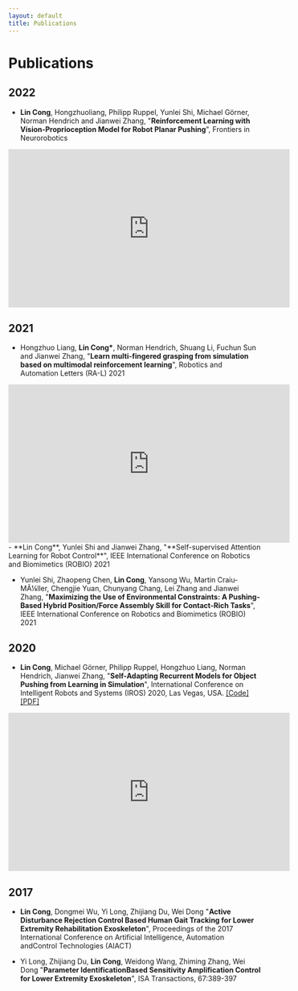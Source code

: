 ```yaml
---
layout: default
title: Publications
---
```

# Publications

## 2022

- **Lin Cong**, Hongzhuoliang, Philipp Ruppel, Yunlei Shi, Michael Görner, Norman Hendrich and Jianwei Zhang, "**Reinforcement Learning with Vision-Proprioception Model for Robot Planar Pushing**", Frontiers in Neurorobotics

<div style="text-align:center">
<iframe width="560" height="315" src="https://www.youtube.com/embed/ffXmOHrG5HY" title="YouTube video player" frameborder="0" allow="accelerometer; autoplay; clipboard-write; encrypted-media; gyroscope; picture-in-picture" allowfullscreen></iframe>
</div>

## 2021

- Hongzhuo Liang, **Lin Cong\***, Norman Hendrich, Shuang Li, Fuchun Sun and Jianwei Zhang, "**Learn multi-fingered grasping from simulation based on multimodal reinforcement learning**", Robotics and Automation Letters (RA-L) 2021

<div style="text-align:center">
<iframe width="560" height="315" src="https://www.youtube.com/embed/PuYvUxyDnPY" title="YouTube video player" frameborder="0" allow="accelerometer; autoplay; clipboard-write; encrypted-media; gyroscope; picture-in-picture" allowfullscreen></iframe>
</div>
- **Lin Cong**, Yunlei Shi and Jianwei Zhang, "**Self-supervised Attention Learning for Robot Control**", IEEE International Conference on Robotics and Biomimetics (ROBIO) 2021

- Yunlei Shi, Zhaopeng Chen, **Lin Cong**, Yansong Wu, Martin Craiu-MÃ¼ller, Chengjie Yuan, Chunyang Chang, Lei Zhang and Jianwei Zhang, "**Maximizing the Use of Environmental Constraints: A Pushing-Based Hybrid Position/Force Assembly Skill for Contact-Rich Tasks**", IEEE International Conference on Robotics and Biomimetics (ROBIO) 2021


## 2020

- **Lin Cong**, Michael Görner, Philipp Ruppel, Hongzhuo Liang, Norman Hendrich, Jianwei Zhang, "**Self-Adapting Recurrent Models for Object Pushing from Learning in Simulation**", International Conference on Intelligent Robots and Systems (IROS) 2020, Las Vegas, USA. [[Code]](https://github.com/HitLyn/RMPPI) [[PDF]](https://arxiv.org/abs/2007.13421)

<div style="text-align:center">
<iframe width="560" height="315" src="https://www.youtube.com/embed/z-gTJMs9tFg" frameborder="0" allow="accelerometer; autoplay; encrypted-media; gyroscope; picture-in-picture" allowfullscreen></iframe>
</div>


## 2017
- **Lin Cong**, Dongmei Wu, Yi Long, Zhijiang Du, Wei Dong "**Active Disturbance Rejection Control Based Human Gait Tracking for Lower Extremity Rehabilitation Exoskeleton**", Proceedings of the 2017 International Conference on Artificial Intelligence, Automation andControl Technologies (AIACT)

- Yi Long, Zhijiang Du, **Lin Cong**, Weidong Wang, Zhiming Zhang, Wei Dong "**Parameter IdentificationBased Sensitivity Amplification Control for Lower Extremity Exoskeleton**", ISA Transactions, 67:389-397
